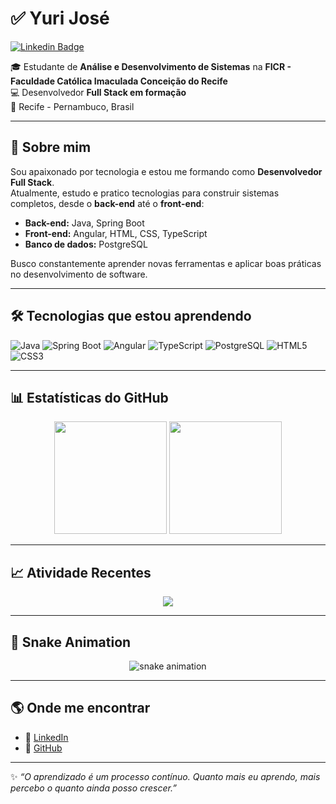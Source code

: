 # ✅ Yuri José

[![Linkedin Badge](https://img.shields.io/badge/-Yuri%20José-blue?style=for-the-badge&logo=Linkedin&logoColor=white&link=https://linkedin.com/in/yuri-josé-26253b301)](https://linkedin.com/in/yuri-josé-26253b301)

🎓 Estudante de **Análise e Desenvolvimento de Sistemas** na **FICR - Faculdade Católica Imaculada Conceição do Recife**  
💻 Desenvolvedor **Full Stack em formação**  
📍 Recife - Pernambuco, Brasil  

---

## 🚀 Sobre mim
Sou apaixonado por tecnologia e estou me formando como **Desenvolvedor Full Stack**.  
Atualmente, estudo e pratico tecnologias para construir sistemas completos, desde o **back-end** até o **front-end**:

- **Back-end:** Java, Spring Boot  
- **Front-end:** Angular, HTML, CSS, TypeScript  
- **Banco de dados:** PostgreSQL  

Busco constantemente aprender novas ferramentas e aplicar boas práticas no desenvolvimento de software.

---

## 🛠️ Tecnologias que estou aprendendo

![Java](https://img.shields.io/badge/Java-ED8B00?style=for-the-badge&logo=openjdk&logoColor=white)
![Spring Boot](https://img.shields.io/badge/Spring%20Boot-6DB33F?style=for-the-badge&logo=springboot&logoColor=white)
![Angular](https://img.shields.io/badge/Angular-DD0031?style=for-the-badge&logo=angular&logoColor=white)
![TypeScript](https://img.shields.io/badge/TypeScript-007ACC?style=for-the-badge&logo=typescript&logoColor=white)
![PostgreSQL](https://img.shields.io/badge/PostgreSQL-316192?style=for-the-badge&logo=postgresql&logoColor=white)
![HTML5](https://img.shields.io/badge/HTML5-E34F26?style=for-the-badge&logo=html5&logoColor=white)
![CSS3](https://img.shields.io/badge/CSS3-1572B6?style=for-the-badge&logo=css3&logoColor=white)

---

## 📊 Estatísticas do GitHub

<p align="center">
  <img height="180em" src="https://github-readme-stats.vercel.app/api?username=yurigx&show_icons=true&theme=tokyonight&hide_border=true&count_private=true"/>
  <img height="180em" src="https://github-readme-stats.vercel.app/api/top-langs/?username=yurigx&layout=compact&theme=tokyonight&hide=php,javascript,c,cpp,ruby,go&langs_count=6&hide_border=true"/>
</p>

---

## 📈 Atividade Recentes

<p align="center">
  <img src="https://github-readme-activity-graph.vercel.app/graph?username=yurigx&theme=tokyo-night&hide_border=true"/>
</p>

---

## 🐍 Snake Animation

<p align="center">
  <img src="https://raw.githubusercontent.com/yurigx/yurigx/output/github-contribution-grid-snake.svg" alt="snake animation"/>
</p>

---

## 🌎 Onde me encontrar
- 💼 [LinkedIn](https://linkedin.com/in/yuri-josé-26253b301)  
- 🐙 [GitHub](https://github.com/yurigx)

---

✨ *“O aprendizado é um processo contínuo. Quanto mais eu aprendo, mais percebo o quanto ainda posso crescer.”*
